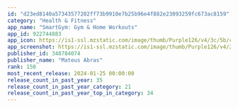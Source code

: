 ```yaml
---
id: "d23ed8140a57343577202ff73b9910e7b25b96e4f882e23093259fc673ac8159"
category: "Health & Fitness"
app_name: "SmartGym: Gym & Home Workouts"
app_id: 922744883
app_icon: https://is1-ssl.mzstatic.com/image/thumb/Purple126/v4/3c/5b/c1/3c5bc150-4bfd-6e62-e656-a4f692b7e60a/AppIcon-0-0-1x_U007emarketing-0-7-0-0-85-220.png/1024x1024bb.png
app_screenshot: https://is1-ssl.mzstatic.com/image/thumb/Purple126/v4/21/81/80/218180f1-b49a-90e9-f374-29f051bae9a3/3a486bf5-e352-4bcf-8b10-85ca4f12a96e_1.png/1242x2688bb.png
publisher_id: 348784074
publisher_name: "Mateus Abras"
rank: 150
most_recent_release: 2024-01-25 00:00:00
release_count_in_past_year: 35
release_count_in_past_year_category: 21
release_count_in_past_year_top_in_category: 34
---
```

